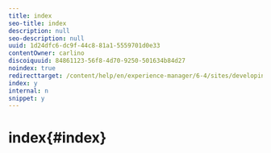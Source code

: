 ```yaml
---
title: index
seo-title: index
description: null
seo-description: null
uuid: 1d24dfc6-dc9f-44c8-81a1-5559701d0e33
contentOwner: carlino
discoiquuid: 84861123-56f8-4d70-9250-501634b84d27
noindex: true
redirecttarget: /content/help/en/experience-manager/6-4/sites/developing/using/reference-materials
index: y
internal: n
snippet: y
---
```


# index{#index}

